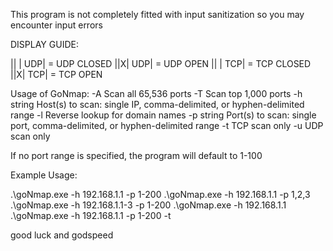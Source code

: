 This program is not completely fitted with input sanitization so you may encounter input errors


DISPLAY GUIDE:

|| | UDP| = UDP CLOSED
||X| UDP| = UDP OPEN
|| | TCP| = TCP CLOSED
||X| TCP| = TCP OPEN

Usage of GoNmap:
 -A    Scan all 65,536 ports
  -T    Scan top 1,000 ports
  -h string
        Host(s) to scan: single IP, comma-delimited, or hyphen-delimited range
  -l    Reverse lookup for domain names
  -p string
        Port(s) to scan: single port, comma-delimited, or hyphen-delimited range
  -t    TCP scan only
  -u    UDP scan only

If no port range is specified, the program will default to 1-100

Example Usage:

.\goNmap.exe -h 192.168.1.1 -p 1-200
.\goNmap.exe -h 192.168.1.1 -p 1,2,3
.\goNmap.exe -h 192.168.1.1-3 -p 1-200
.\goNmap.exe -h 192.168.1.1
.\goNmap.exe -h 192.168.1.1 -p 1-200 -t

good luck and godspeed
